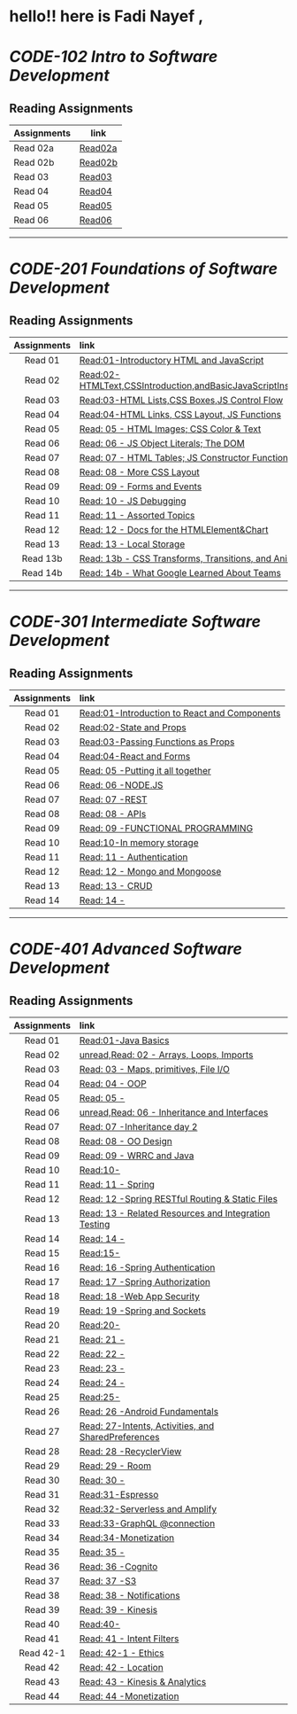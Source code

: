 # hello!! here is Fadi Nayef ,

# ***CODE-102 Intro to Software Development***

## Reading Assignments 

| Assignments   | link     |
|-----------|----------|
| Read 02a|[Read02a](102/read02a.md) |       
| Read 02b |  [Read02b](102/read02b.md)      |
| Read 03 |  [Read03](102/read03.md)    | 
|Read 04|[Read04](102/read04a.md)  |
|Read 05|[Read05](102/read05.md) |
|Read 06|[Read06](102/read06.md) |

***

# ***CODE-201 Foundations of Software Development***

## Reading Assignments 

| Assignments   | link       |
|  :-------:  | :------  |
| Read 01|[Read:01-Introductory HTML and JavaScript](201/read20101.md)|       
| Read 02|[Read:02-HTMLText,CSSIntroduction,andBasicJavaScriptInstructions](201/read20102.md)|
| Read 03|[Read:03-HTML Lists,CSS Boxes,JS Control Flow](201/read20103.md)| 
|Read 04|[Read:04-HTML Links, CSS Layout, JS Functions](201/read20104.md)|
|Read 05|[Read: 05 - HTML Images; CSS Color & Text](201/read20105.md)|
|Read 06| [Read: 06 - JS Object Literals; The DOM](201/read20106.md)|
|Read 07| [Read: 07 - HTML Tables; JS Constructor Functions](201/read20107.md)|
|Read 08| [Read: 08 - More CSS Layout](201/read20108.md)|
|Read 09|[Read: 09 - Forms and Events](201/read20109.md)|
|Read 10| [Read: 10 - JS Debugging](201/read20110.md)|
|Read 11| [Read: 11 - Assorted Topics](201/read20111.md)|
|Read 12| [Read: 12 - Docs for the HTML<canvas>Element&Chart](201/read20112.md)|
|Read 13| [Read: 13 - Local Storage](201/read20113.md)|
|Read 13b| [Read: 13b - CSS Transforms, Transitions, and Animations](201/read20113b.md)|
|Read 14b| [Read: 14b - What Google Learned About Teams](201/read20114b.md)|

 ***

# ***CODE-301 Intermediate Software Development***
 
## Reading Assignments 
 
| Assignments   | link       |
|  :-------:  | :------  |
| Read 01|[Read:01-Introduction to React and Components](301/read30101.md)|       
| Read 02|[Read:02-State and Props](301/read30102.md)|
| Read 03|[Read:03-Passing Functions as Props](301/read30103.md)| 
|Read 04|[Read:04-React and Forms](301/read30104.md)|
|Read 05|[Read: 05 -Putting it all together ](301/read30105.md)|
|Read 06| [Read: 06 -NODE.JS ](301/read30106.md)|
|Read 07| [Read: 07 -REST ](301/read30107.md)|
|Read 08| [Read: 08 - APIs](301/read30108.md)|
|Read 09|[Read: 09 -FUNCTIONAL PROGRAMMING ](301/read30109.md)|
|Read 10|[Read:10-In memory storage](301/read301010.md)|
|Read 11|[Read: 11 - Authentication ](301/read301011.md)|
|Read 12| [Read: 12 - Mongo and Mongoose ](301/read301012.md)|
|Read 13| [Read: 13 - CRUD](301/read301013.md)|
|Read 14| [Read: 14 - ](301/read301014.md)|
 
 ***
 
 # ***CODE-401 Advanced Software Development***
 
## Reading Assignments 
 
| Assignments   | link       |
|  :-------:  | :------  |
| Read 01|[Read:01-Java Basics](401/read40101.md)|       
| Read 02|[unread,Read: 02 - Arrays, Loops, Imports](401/read40102.md)|
| Read 03|[Read: 03 - Maps, primitives, File I/O](401/read40103.md)| 
|Read 04|[Read: 04 - OOP](401/read40104.md)|
|Read 05|[Read: 05 - ](401/read40105.md)|
|Read 06| [unread,Read: 06 - Inheritance and Interfaces](401/read40106.md)|
|Read 07| [Read: 07 -Inheritance day 2](401/read40107.md)|
|Read 08| [Read: 08 - OO Design](401/read40108.md)|
|Read 09|[Read: 09 - WRRC and Java](401/read40109.md)|
|Read 10|[Read:10- ](401/read40110.md)|
|Read 11|[Read: 11 - Spring](401/read40111.md)|
|Read 12| [Read: 12 -Spring RESTful Routing & Static Files ](401/read40112.md)|
|Read 13| [Read: 13 - Related Resources and Integration Testing](401/read40113.md)|
|Read 14| [Read: 14 - ](401/read40114.md)|
|Read 15|[Read:15-](401/read40115.md)|
|Read 16|[Read: 16 -Spring Authentication](401/read40116.md)|
|Read 17| [Read: 17 -Spring Authorization](401/read40117.md)|
|Read 18| [Read: 18 -Web App Security](401/read40118.md)|
|Read 19| [Read: 19 -Spring and Sockets](401/read40119.md)|
|Read 20|[Read:20-](401/read40120.md)|
|Read 21|[Read: 21 - ](401/read40121.md)|
|Read 22| [Read: 22 - ](401/read40122.md)|
|Read 23| [Read: 23 -](401/read40133.md)|
|Read 24| [Read: 24 - ](401/read40124.md)|
|Read 25|[Read:25-](401/read40125.md)|
|Read 26|[Read: 26 -Android Fundamentals](401/read40126.md)|
|Read 27| [Read: 27-Intents, Activities, and SharedPreferences](401/read40127.md)|
|Read 28| [Read: 28 -RecyclerView](401/read40128.md)|
|Read 29| [Read: 29 - Room](401/read40129.md)|
|Read 30| [Read: 30 - ](401/read40130.md)|
| Read 31|[Read:31-Espresso](401/read40131.md)|       
| Read 32|[Read:32-Serverless and Amplify](401/read40132.md)|
| Read 33|[Read:33-GraphQL @connection](401/read40133.md)| 
|Read 34|[Read:34-Monetization](401/read40134.md)|
|Read 35|[Read: 35 - ](401/read40135.md)|
|Read 36| [Read: 36 -Cognito](401/read40136.md)|
|Read 37| [Read: 37 -S3](401/read40137.md)|
|Read 38| [Read: 38 - Notifications](401/read40138.md)|
|Read 39|[Read: 39 -  Kinesis](401/read40139.md)|
|Read 40|[Read:40-](401/read40140.md)|
|Read 41|[Read: 41 - Intent Filters ](401/read40141.md)|
 |Read 42-1|[Read: 42-1 - Ethics ](401/read40142-1.md)|
|Read 42| [Read: 42 - Location](401/read40142.md)|
|Read 43| [Read: 43 - Kinesis & Analytics](401/read40143.md)|
|Read 44| [Read: 44 -Monetization](401/read40144.md)|
